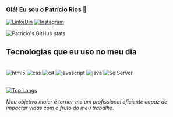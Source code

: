 ### Olá! Eu sou o Patrício Rios 👋

[![LinkeDin](https://img.shields.io/badge/LinkedIn-0077B5?style=for-the-badge&logo=linkedin&logoColor=white
)](https://www.linkedin.com/in/patricio-osterno-rios-7b9b93164)
[![Instagram](https://img.shields.io/badge/Instagram-E4405F?style=for-the-badge&logo=instagram&logoColor=white
)](https://www.instagram.com/patricio.osterno)

![Patrício's GitHub stats](https://github-readme-stats.vercel.app/api?username=patricioor&show_icons=true&theme=radical)


## Tecnologias que eu uso no meu dia

<div style ="display: inline _block"><br/>
<img align="center" alt="html5" src="https://img.shields.io/badge/HTML5-E34F26?style=for-the-badge&logo=html5&logoColor=white" />
<img align="center" alt="css" src="https://img.shields.io/badge/CSS3-1572B6?style=for-the-badge&logo=css3&logoColor=white" />
<img align="center" alt="c#" src="https://img.shields.io/badge/C%23-239120?style=for-the-badge&logo=c-sharp&logoColor=white" />
<img align="center" alt="javascript" src="https://img.shields.io/badge/JavaScript-F7DF1E?style=for-the-badge&logo=javascript&logoColor=black" />
<img align="center" alt="java" src="https://img.shields.io/badge/Java-ED8B00?style=for-the-badge&logo=openjdk&logoColor=white" />
<img align="center" alt="SqlServer" src="https://img.shields.io/badge/PostgreSQL-316192?style=for-the-badge&logo=sqlserver&logoColor=white" />
</div>
<br/>

[![Top Langs](https://github-readme-stats.vercel.app/api/top-langs/?username=patricioor&layout=compact)]()

<i>Meu objetivo maior é tornar-me um profissional eficiente capaz de impactar vidas com o fruto do meu trabalho.</i>
